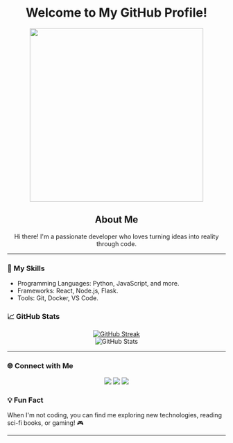 <H1 align="center">Welcome to My GitHub Profile! </H1>

<div align="center">
  <img src="https://media.giphy.com/media/26Fxy3Iz1ari8oytO/giphy.gif" width="400"/>
</div>

<H2 align="center">About Me</H2>
<p align="center">
  Hi there! I'm a passionate developer who loves turning ideas into reality through code.
</p>

<hr>

<H3>🔧 My Skills</H3>
<ul>
  <li>Programming Languages: Python, JavaScript, and more.</li>
  <li>Frameworks: React, Node.js, Flask.</li>
  <li>Tools: Git, Docker, VS Code.</li>
</ul>

<H3>📈 GitHub Stats</H3>
<div align="center">
  <a href="https://git.io/streak-stats">
    <img src="http://github-readme-streak-stats.herokuapp.com?user=YourPluggg&theme=radical&border_radius=10" alt="GitHub Streak" />
  </a>
  <br>
  <img src="https://github-readme-stats.vercel.app/api?username=YourPluggg&show_icons=true&theme=radical" alt="GitHub Stats" />
</div>

<hr>

<H3>🌐 Connect with Me</H3>
<p align="center">
  <a href="https://github.com/YourPluggg"><img src="https://img.shields.io/badge/GitHub-%2312100E.svg?style=flat-square&logo=github&logoColor=white"/></a>
  <a href="https://twitter.com/your-profile"><img src="https://img.shields.io/badge/Twitter-%231DA1F2.svg?style=flat-square&logo=twitter&logoColor=white"/></a>
  <a href="https://www.linkedin.com/in/your-profile"><img src="https://img.shields.io/badge/LinkedIn-%230077B5.svg?style=flat-square&logo=linkedin&logoColor=white"/></a>
</p>

<H3>💡 Fun Fact</H3>
<p>
  When I'm not coding, you can find me exploring new technologies, reading sci-fi books, or gaming! 🎮
</p>

<hr>


<!--
**YourPluggg/YourPluggg** is a ✨ _special_ ✨ repository because its `README.md` (this file) appears on your GitHub profile.
<div id="header" align="center">
  <iframe src="https://giphy.com/embed/p4w0AMZJa2EtG" width="480" height="359" frameBorder="0" class="giphy-embed" allowFullScreen></iframe><p><a href="https://giphy.com/gifs/crying-berserk-p4w0AMZJa2EtG">via GIPHY</a></p>
</div>

<div id="header" align="center">
  <img src="https://media1.tenor.com/m/DWYqdNlJGEUAAAAC/akashi-emperor.gif" width="500"/>
</div>

Here are some ideas to get you started:

- 🔭 I’m currently working on ...
- 🌱 I’m currently learning ...
- 👯 I’m looking to collaborate on ...
- 🤔 I’m looking for help with ...
- 💬 Ask me about ...
- 📫 How to reach me: ...
- 😄 Pronouns: ...
- ⚡ Fun fact: ...


<H1 align="center">Hi, everybody 👋</H1>
<div id="header" align="center">
  <img src="https://media1.tenor.com/m/Fb_fs8F8m34AAAAC/guts.gif" width="500"/>
</div>
<H1>Some information about me</H1>
<H3>- I Miss, but working</H3>
<h3>- It turns out I'm quite popular 😄
<br>
<img src="https://komarev.com/ghpvc/?username=your-github-username&style=flat-square&color=blue" alt=""/>
</h3>
<H3>- My activity</H3>
<a href="https://git.io/streak-stats"><img src="http://github-readme-streak-stats.herokuapp.com?user=YourPluggg&theme=dark&border_radius=11.1" alt="GitHub Streak" /></a>



-->
